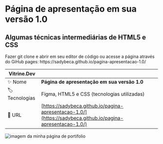 <h1>Página de apresentação em sua versão 1.0</h1>
<h2>Algumas técnicas intermediárias de HTML5 e CSS</h2>
<p>Fazer git clone e abrir em seu editor de código ou acesse a página através do GiHub pages: https://sadybeca.github.io/pagina-apresentacao-1.0/</p>

| Vitrine.Dev |     |
| -------------  | --- |
| :sparkles: Nome        | **Página de apresentação em sua versão 1.0**
| :label: Tecnologias | Figma, HTML5 e CSS (tecnologias utilizadas)
| :rocket: URL         |  [https://sadybeca.github.io/pagina-apresentacao-1.0/](https://sadybeca.github.io/pagina-apresentacao-1.0/)

<!-- Inserir imagem com a #vitrinedev ao final do link -->
![imagem da minha página de portifolio](https://github.com/SadyBeca/pagina-apresentacao-1.0/assets/134239560/83653165-0e99-4b92-8e8e-f2f2e31821da)

